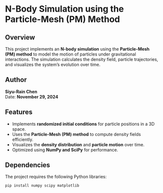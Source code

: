 # N-Body Simulation using the Particle-Mesh (PM) Method

## Overview
This project implements an **N-body simulation** using the **Particle-Mesh (PM) method** to model the motion of particles under gravitational interactions. The simulation calculates the density field, particle trajectories, and visualizes the system’s evolution over time.

## Author
**Siyu-Rain Chen**  
Date: **November 29, 2024**  

## Features
- Implements **randomized initial conditions** for particle positions in a 3D space.
- Uses the **Particle-Mesh (PM) method** to compute density fields efficiently.
- Visualizes the **density distribution** and **particle motion** over time.
- Optimized using **NumPy and SciPy** for performance.

## Dependencies
The project requires the following Python libraries:
```bash
pip install numpy scipy matplotlib
